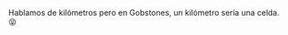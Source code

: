 Hablamos de kilómetros pero en Gobstones, un kilómetro sería una celda. :stuck_out_tongue_closed_eyes: